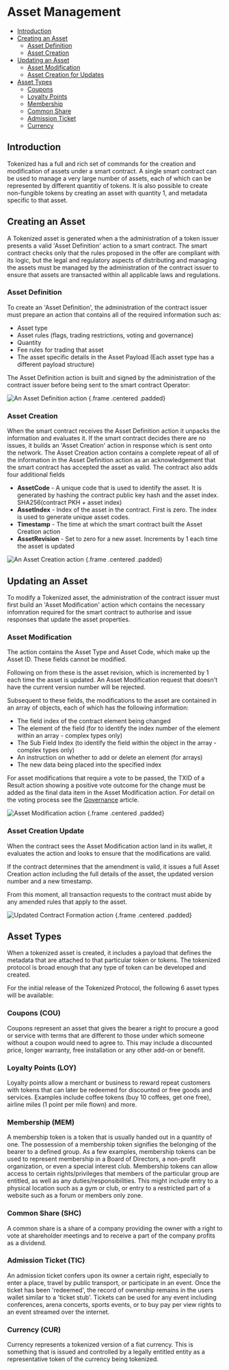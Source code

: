 # Asset Management

- [Introduction](#introduction)
- [Creating an Asset](#asset-create)
	- [Asset Definition](#asset-definition)
	- [Asset Creation](#asset-creation)
- [Updating an Asset](#asset-update)
	- [Asset Modification](#asset-modification)
	- [Asset Creation for Updates](#asset-creation-update)
- [Asset Types](#asset-types)
	- [Coupons](#coupons)
	- [Loyalty Points](#loyalty-points)
	- [Membership](#membership)
	- [Common Share](#common-share)
	- [Admission Ticket](#admission-ticket)
	- [Currency](#currency)

<a name="introduction"></a>
## Introduction

Tokenized has a full and rich set of commands for the creation and modification of assets under a smart contract. A single smart contract can be used to manage a very large number of assets, each of which can be represented by different quantitiy of tokens. It is also possible to create non-fungible tokens by creating an asset with quantity 1, and metadata specific to that asset.

<a name="asset-create"></a>
## Creating an Asset

A Tokenized asset is generated when a the administration of a token issuer presents a valid 'Asset Definition' action to a smart contract. The smart contract checks only that the rules proposed in the offer are compliant with its logic, but the legal and regulatory aspects of distributing and managing the assets must be managed by the administration of the contract issuer to ensure that assets are transacted within all applicable laws and regulations.

<a name="asset-definition"></a>
### Asset Definition

To create an 'Asset Definition', the administration of the contract issuer must prepare an action that contains all of the required information such as:

- Asset type
- Asset rules (flags, trading restrictions, voting and governance)
- Quantity
- Fee rules for trading that asset
- The asset specific details in the Asset Payload (Each asset type has a different payload structure)

The Asset Definition action is built and signed by the administration of the contract issuer before being sent to the smart contract Operator:

![An Asset Definition action](https://raw.githubusercontent.com/tokenized/docs/master/images/asset-definition-action.svg?sanitize=true "An Asset Definition action") {.frame .centered .padded}

<a name="asset-creation"></a>
### Asset Creation

When the smart contract receives the Asset Definition action it unpacks the information and evaluates it. If the smart contract decides there are no issues, it builds an 'Asset Creation' action in response which is sent onto the network. The Asset Creation action contains a complete repeat of all of the information in the Asset Definition action as an acknowledgement that the smart contract has accepted the asset as valid.
The contract also adds four additional fields

- **AssetCode** - A unique code that is used to identify the asset. It is generated by hashing the contract public key hash and the asset index. SHA256(contract PKH + asset index)
- **AssetIndex** - Index of the asset in the contract. First is zero. The index is used to generate unique asset codes.
- **Timestamp** - The time at which the smart contract built the Asset Creation action
- **AssetRevision** - Set to zero for a new asset. Increments by 1 each time the asset is updated

![An Asset Creation action](https://raw.githubusercontent.com/tokenized/docs/master/images/asset-creation-action.svg?sanitize=true "An Asset Creation action") {.frame .centered .padded}

<a name="asset-update"></a>
## Updating an Asset

To modify a Tokenized asset, the administration of the contract issuer must first build an 'Asset Modification' action which contains the necessary infomration required for the smart contract to authorise and issue responses that update the asset properties.

<a name="asset-modification"></a>
### Asset Modification

The action contains the Asset Type and Asset Code, which make up the Asset ID. These fields cannot be modified.

Following on from these is the asset revision, which is incremented by 1 each time the asset is updated. An Asset Modification request that doesn't have the current version number will be rejected.

Subsequent to these fields, the modifications to the asset are contained in an array of objects, each of which has the following information:

- The field index of the contract element being changed
- The element of the field (for to identify the index number of the element within an array - complex types only)
- The Sub Field Index (to identify the field within the object in the array - complex types only)
- An instruction on whether to add or delete an element (for arrays)
- The new data being placed into the specified index

For asset modifications that require a vote to be passed, the TXID of a Result action showing a positive vote outcome for the change must be added as the final data item in the Asset Modification action. For detail on the voting process see the [Governance](governance) article.

![Asset Modification action](https://raw.githubusercontent.com/tokenized/docs/master/images/asset-modification-action.svg?sanitize=true "Asset Modification action") {.frame .centered .padded}

<a name="asset-creation-update"></a>
### Asset Creation Update

When the contract sees the Asset Modification action land in its wallet, it evaluates the action and looks to ensure that the modifications are valid.

If the contract determines that the amendment is valid, it issues a full Asset Creation action including the full details of the asset, the updated version number and a new timestamp.

From this moment, all transaction requests to the contract must abide by any amended rules that apply to the asset.

![Updated Contract Formation action](https://raw.githubusercontent.com/tokenized/docs/master/images/asset-creation-action-amendment.svg?sanitize=true "Updated Contract Formation action") {.frame .centered .padded}

<a name="asset-types"></a>
## Asset Types

When a tokenized asset is created, it includes a payload that defines the metadata that are attached to that particular token or tokens. The tokenized protocol is broad enough that any type of token can be developed and created.

For the initial release of the Tokenized Protocol, the following 6 asset types will be available:

<a name="coupons"></a>
### Coupons (COU)

Coupons represent an asset that gives the bearer a right to procure a good or service with terms that are different to those under which someone without a coupon would need to agree to. This may include a discounted price, longer warranty, free installation or any other add-on or benefit.

<a name="loyalty-points"></a>
### Loyalty Points (LOY)

Loyalty points allow a merchant or business to reward repeat customers with tokens that can later be redeemed for discounted or free goods and services. Examples include coffee tokens (buy 10 coffees, get one free), airline miles (1 point per mile flown) and more.

<a name="membership"></a>
### Membership (MEM)

A membership token is a token that is usually handed out in a quantity of one.  The possession of a membership token signifies the belonging of the bearer to a defined group.  As a few examples, membership tokens can be used to represent membership in a Board of Directors, a non-profit organization, or even a special interest club.  Membership tokens can allow access to certain rights/privileges that members of the particular group are entitled, as well as any duties/responsibilities. This might include entry to a physical location such as a gym or club, or entry to a restricted part of a website such as a forum or members only zone.

<a name="common-share"></a>
### Common Share (SHC)

A common share is a share of a company providing the owner with a right to vote at shareholder meetings and to receive a part of the company profits as a dividend.

<a name="admission-ticket"></a>
### Admission Ticket (TIC)

An admission ticket confers upon its owner a certain right, especially to enter a place, travel by public transport, or participate in an event. Once the ticket has been 'redeemed', the record of ownership remains in the users wallet similar to a 'ticket stub'. Tickets can be used for any event including conferences, arena concerts, sports events, or to buy pay per view rights to an event streamed over the internet.

<a name="currency"></a>
### Currency (CUR)

Currency represents a tokenized version of a fiat currency. This is something that is issued and controlled by a legally entitled entity as a representative token of the currency being tokenized.
